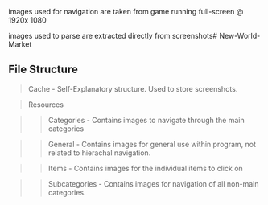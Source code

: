 images used for navigation are taken from game running full-screen @ 1920x 1080

images used to parse are extracted directly from screenshots# New-World-Market

## File Structure

> Cache     - Self-Explanatory structure. Used to store screenshots.

> Resources

>> Categories   - Contains images to navigate through the main categories

>> General  - Contains images for general use within program, not related to hierachal navigation.

>> Items    - Contains images for the individual items to click on

>> Subcategories    - Contains images for navigation of all non-main categories.